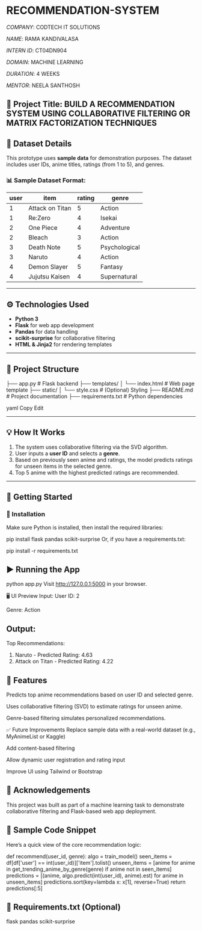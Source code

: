 # RECOMMENDATION-SYSTEM

*COMPANY*: CODTECH IT SOLUTIONS

*NAME*: RAMA KANDIVALASA 

*INTERN ID*: CT04DN904

*DOMAIN*: MACHINE LEARNING 

*DURATION*: 4 WEEKS

*MENTOR*: NEELA SANTHOSH

## 📌 Project Title: BUILD A RECOMMENDATION SYSTEM USING COLLABORATIVE FILTERING OR MATRIX FACTORIZATION TECHNIQUES

## 📁 Dataset Details

This prototype uses **sample data** for demonstration purposes. The dataset includes user IDs, anime titles, ratings (from 1 to 5), and genres.

### 📊 Sample Dataset Format:

| user | item            | rating | genre           |
|------|------------------|--------|------------------|
| 1    | Attack on Titan | 5      | Action          |
| 1    | Re:Zero         | 4      | Isekai          |
| 2    | One Piece       | 4      | Adventure       |
| 2    | Bleach          | 3      | Action          |
| 3    | Death Note      | 5      | Psychological   |
| 3    | Naruto          | 4      | Action          |
| 4    | Demon Slayer    | 5      | Fantasy         |
| 4    | Jujutsu Kaisen  | 4      | Supernatural    |

---

## ⚙️ Technologies Used

- **Python 3**
- **Flask** for web app development
- **Pandas** for data handling
- **scikit-surprise** for collaborative filtering
- **HTML & Jinja2** for rendering templates

---

## 📂 Project Structure

├── app.py # Flask backend
├── templates/
│ └── index.html # Web page template
├── static/
│ └── style.css # (Optional) Styling
├── README.md # Project documentation
├── requirements.txt # Python dependencies

yaml
Copy
Edit

---

## 💡 How It Works

1. The system uses collaborative filtering via the SVD algorithm.
2. User inputs a **user ID** and selects a **genre**.
3. Based on previously seen anime and ratings, the model predicts ratings for unseen items in the selected genre.
4. Top 5 anime with the highest predicted ratings are recommended.

---

## 🚀 Getting Started

### 🔧 Installation

Make sure Python is installed, then install the required libraries:


pip install flask pandas scikit-surprise
Or, if you have a requirements.txt:


pip install -r requirements.txt
## ▶️ Running the App

python app.py
Visit http://127.0.0.1:5000 in your browser.

🖥️ UI Preview
Input:
User ID: 2

Genre: Action

## Output:

Top Recommendations:
1. Naruto - Predicted Rating: 4.63
2. Attack on Titan - Predicted Rating: 4.22
## 📌 Features
Predicts top anime recommendations based on user ID and selected genre.

Uses collaborative filtering (SVD) to estimate ratings for unseen anime.

Genre-based filtering simulates personalized recommendations.

✅ Future Improvements
Replace sample data with a real-world dataset (e.g., MyAnimeList or Kaggle)

Add content-based filtering

Allow dynamic user registration and rating input

Improve UI using Tailwind or Bootstrap

## 📣 Acknowledgements
This project was built as part of a machine learning task to demonstrate collaborative filtering and Flask-based web app deployment.

## 🧾 Sample Code Snippet
Here’s a quick view of the core recommendation logic:

def recommend(user_id, genre):
    algo = train_model()
    seen_items = df[df['user'] == int(user_id)]['item'].tolist()
    unseen_items = [anime for anime in get_trending_anime_by_genre(genre) if anime not in seen_items]
    predictions = [(anime, algo.predict(int(user_id), anime).est) for anime in unseen_items]
    predictions.sort(key=lambda x: x[1], reverse=True)
    return predictions[:5]
## 🧪 Requirements.txt (Optional)

flask
pandas
scikit-surprise
